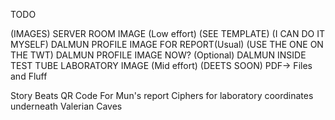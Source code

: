 TODO

(IMAGES)
SERVER ROOM IMAGE (Low effort) (SEE TEMPLATE) (I CAN DO IT MYSELF)
DALMUN PROFILE IMAGE FOR REPORT(Usual) (USE THE ONE ON THE TWT)
DALMUN PROFILE IMAGE NOW? (Optional)
DALMUN INSIDE TEST TUBE LABORATORY IMAGE (Mid effort) (DEETS SOON)
PDF-> Files and Fluff

Story Beats
QR Code For Mun's report
Ciphers for laboratory coordinates underneath Valerian Caves



